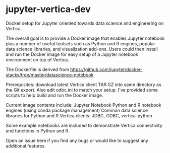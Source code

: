# jupyter-vertica-dev
Docker setup for Jupyter oriented towards data science and engineering on Vertica.

The overall goal is to provide a Docker image that enables Jupyter notebook plus a number of useful toolsets such as Python and R engines, popular data science libraries, and visualization add-ons.  Users could then install and run the Docker image for easy setup of a Jupyter notebook environment on top of Vertica.

The Dockerfile is derived from https://github.com/jupyter/docker-stacks/tree/master/datascience-notebook

Prerequisites: download latest Vertica client TAR.GZ into same directory as the Git export.  Also edit odbc.ini to match your setup.
I've provided some scripts to help build and run the Docker image.

Current image contents include:
Jupyter Notebook
Python and R notebook engines (using conda package management)
Common data science libraries for Python and R
Vertica clients: JDBC, ODBC, vertica-python

Some example notebooks are included to demonstrate Vertica connectivity and functions in Python and R.

Open an issue here if you find any bugs or would like to suggest any additional features.
